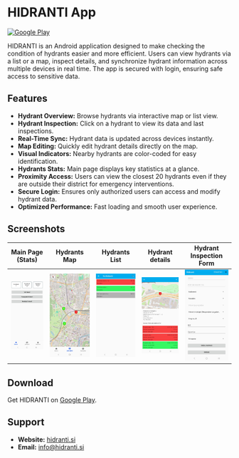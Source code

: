 # HIDRANTI App

[![Google Play](https://img.shields.io/badge/Available%20on-Google%20Play-brightgreen)](https://play.google.com/store/apps/details?id=com.hidranti.app)

HIDRANTI is an Android application designed to make checking the condition of hydrants easier and more efficient. Users can view hydrants via a list or a map, inspect details, and synchronize hydrant information across multiple devices in real time. The app is secured with login, ensuring safe access to sensitive data.

## Features

- **Hydrant Overview:** Browse hydrants via interactive map or list view.  
- **Hydrant Inspection:** Click on a hydrant to view its data and last inspections.  
- **Real-Time Sync:** Hydrant data is updated across devices instantly.  
- **Map Editing:** Quickly edit hydrant details directly on the map.  
- **Visual Indicators:** Nearby hydrants are color-coded for easy identification.  
- **Hydrants Stats:** Main page displays key statistics at a glance.  
- **Proximity Access:** Users can view the closest 20 hydrants even if they are outside their district for emergency interventions.  
- **Secure Login:** Ensures only authorized users can access and modify hydrant data.  
- **Optimized Performance:** Fast loading and smooth user experience.

## Screenshots

| Main Page (Stats) | Hydrants Map | Hydrants List | Hydrant details | Hydrant Inspection Form |
|-----------------|-----------------|-----------------|-----------------|-----------------|
| ![Main Page](screenshots/main.jpg) | ![Hydrants Map](screenshots/map.jpg) | ![Hydrants Map](screenshots/list.jpg) | ![Hydrants details](screenshots/details.jpg) | ![Inspection Form](screenshots/inspection.jpg) |



## Download

Get HIDRANTI on [Google Play](https://play.google.com/store/apps/details?id=com.hidranti.app).

## Support

- **Website:** [hidranti.si](https://hidranti.si)  
- **Email:** info@hidranti.si

